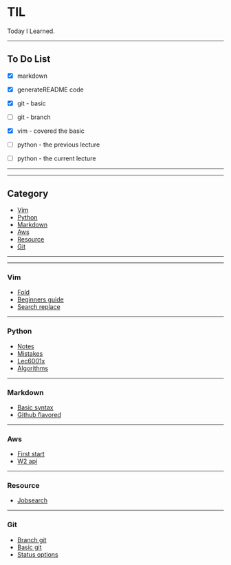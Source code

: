 # TIL

Today I Learned.

-----------------

## To Do List

- [x] markdown
- [x] generateREADME code
- [x] git - basic
- [ ] git - branch
- [x] vim - covered the basic
- [ ] python - the previous lecture
- [ ] python - the current lecture



---------------
---------------
## Category

* [Vim](vim)
* [Python](python)
* [Markdown](markdown)
* [Aws](aws)
* [Resource](resource)
* [Git](git)

---------------
---------------
### Vim
* [Fold](vim/fold.md)
* [Beginners guide](vim/beginners_guide.md)
* [Search replace](vim/search_replace.md)
---------------
### Python
* [Notes](python/notes.md)
* [Mistakes](python/mistakes.md)
* [Lec6001x](python/lec6001x.md)
* [Algorithms](python/algorithms.md)
---------------
### Markdown
* [Basic syntax](markdown/basic_syntax.md)
* [Github flavored](markdown/github_flavored.md)
---------------
### Aws
* [First start](aws/first_start.md)
* [W2 api](aws/w2_API.md)
---------------
### Resource
* [Jobsearch](resource/jobsearch.md)
---------------
### Git
* [Branch git](git/branch_git.md)
* [Basic git](git/basic_git.md)
* [Status options](git/status_options.md)
